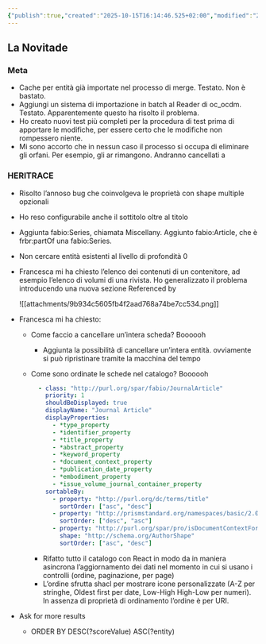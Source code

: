 ```yaml
---
{"publish":true,"created":"2025-10-15T16:14:46.525+02:00","modified":"2024-11-21T12:00:00.000+01:00","cssclasses":""}
---
```



## La Novitade

### Meta

- Cache per entità già importate nel processo di merge. Testato.  Non è bastato.
- Aggiungi un sistema di importazione in batch al Reader di oc_ocdm. Testato. Apparentemente questo ha risolto il problema.
- Ho creato nuovi test più completi per la procedura di test prima di apportare le modifiche, per essere certo che le modifiche non rompessero niente.
- Mi sono accorto che in nessun caso il processo si occupa di eliminare gli orfani. Per esempio, gli ar rimangono. Andranno cancellati a

### HERITRACE

- Risolto l’annoso bug che coinvolgeva le proprietà con shape multiple opzionali
- Ho reso configurabile anche il sottitolo oltre al titolo
- Aggiunta fabio:Series, chiamata Miscellany. Aggiunto fabio:Article, che è frbr:partOf una fabio:Series.
- Non cercare entità esistenti al livello di profondità 0
- Francesca mi ha chiesto l’elenco dei contenuti di un contenitore, ad esempio l’elenco di volumi di una rivista. Ho generalizzato il problema introducendo una nuova sezione Referenced by
    
    ![[attachments/9b934c5605fb4f2aad768a74be7cc534.png]]
    
- Francesca mi ha chiesto:
    - Come faccio a cancellare un’intera scheda? Boooooh
        - Aggiunta la possibilità di cancellare un’intera entità. ovviamente si può ripristinare tramite la macchina del tempo
    - Come sono ordinate le schede nel catalogo? Boooooh
        
        ```yaml
          - class: "http://purl.org/spar/fabio/JournalArticle"
            priority: 1
            shouldBeDisplayed: true
            displayName: "Journal Article"
            displayProperties:
              - *type_property
              - *identifier_property
              - *title_property
              - *abstract_property
              - *keyword_property
              - *document_context_property
              - *publication_date_property
              - *embodiment_property
              - *issue_volume_journal_container_property
            sortableBy:
              - property: "http://purl.org/dc/terms/title"
                sortOrder: ["asc", "desc"]
              - property: "http://prismstandard.org/namespaces/basic/2.0/publicationDate" 
                sortOrder: ["desc", "asc"]
              - property: "http://purl.org/spar/pro/isDocumentContextFor"
                shape: "http://schema.org/AuthorShape"
                sortOrder: ["asc", "desc"]
        ```
        
        - Rifatto tutto il catalogo con React in modo da in maniera asincrona l’aggiornamento dei dati nel momento in cui si usano i controlli (ordine, paginazione, per page)
        - L’ordine sfrutta shacl per mostrare icone personalizzate (A-Z per stringhe, Oldest first per date, Low-High High-Low per numeri). In assenza di proprietà di ordinamento l’ordine è per URI.
- Ask for more results
    - ORDER BY DESC(?scoreValue) ASC(?entity)